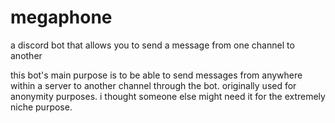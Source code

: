 # megaphone
a discord bot that allows you to send a message from one channel to another

this bot's main purpose is to be able to send messages from anywhere within a server to another channel through the bot. originally used for anonymity purposes. i thought someone else might need it for the extremely niche purpose.
